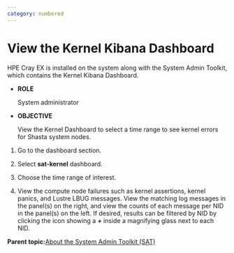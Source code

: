 ```yaml
---
category: numbered
---
```


# View the Kernel Kibana Dashboard

HPE Cray EX is installed on the system along with the System Admin Toolkit, which contains the Kernel Kibana Dashboard.

-   **ROLE**

    System administrator

-   **OBJECTIVE**

    View the Kernel Dashboard to select a time range to see kernel errors for Shasta system nodes.


1.  Go to the dashboard section.

2.  Select **sat-kernel** dashboard.

3.  Choose the time range of interest.

4.  View the compute node failures such as kernel assertions, kernel panics, and Lustre LBUG messages. View the matching log messages in the panel\(s\) on the right, and view the counts of each message per NID in the panel\(s\) on the left. If desired, results can be filtered by NID by clicking the icon showing a **+** inside a magnifying glass next to each NID.


**Parent topic:**[About the System Admin Toolkit \(SAT\)](About_the_System_Admin_Toolkit.md)

